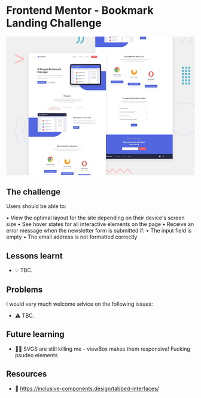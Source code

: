 # Frontend Mentor - Bookmark Landing Challenge

![Design preview for the Shortly URL shortening API coding challenge](./design/desktop-preview.jpg)

## The challenge

Users should be able to:

• View the optimal layout for the site depending on their device's screen size
• See hover states for all interactive elements on the page
• Receive an error message when the newsletter form is submitted if:
• The input field is empty
• The email address is not formatted correctly

## Lessons learnt

- 💡 TBC.

## Problems

I would very much welcome advice on the following issues:

- ⚠️ TBC.

## Future learning

- 🙇‍♂️ SVGS are still killing me - viewBox makes them responsive!
  Fucking psudeo elements

## Resources

- 🔗 https://inclusive-components.design/tabbed-interfaces/
